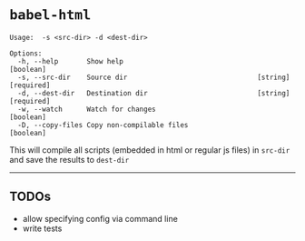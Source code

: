 # `babel-html`

```
Usage:  -s <src-dir> -d <dest-dir>

Options:
  -h, --help       Show help                                           [boolean]
  -s, --src-dir    Source dir                                [string] [required]
  -d, --dest-dir   Destination dir                           [string] [required]
  -w, --watch      Watch for changes                                   [boolean]
  -D, --copy-files Copy non-compilable files                           [boolean]
```

This will compile all scripts (embedded in html or regular js files) in `src-dir` and save the results to `dest-dir`

---

## TODOs

- allow specifying config via command line
- write tests
